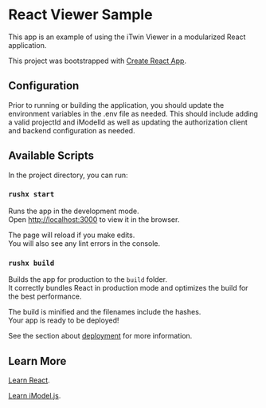 # React Viewer Sample

This app is an example of using the iTwin Viewer in a modularized React application.

This project was bootstrapped with [Create React App](https://github.com/facebook/create-react-app).

## Configuration

Prior to running or building the application, you should update the environment variables in the .env file as needed. This should include adding a valid projectId and iModelId as well as updating the authorization client and backend configuration as needed.

## Available Scripts

In the project directory, you can run:

### `rushx start`

Runs the app in the development mode.<br />
Open [http://localhost:3000](http://localhost:3000) to view it in the browser.

The page will reload if you make edits.<br />
You will also see any lint errors in the console.

### `rushx build`

Builds the app for production to the `build` folder.<br />
It correctly bundles React in production mode and optimizes the build for the best performance.

The build is minified and the filenames include the hashes.<br />
Your app is ready to be deployed!

See the section about [deployment](https://facebook.github.io/create-react-app/docs/deployment) for more information.

## Learn More

[Learn React](https://reactjs.org/).

[Learn iModel.js](https://www.imodeljs.org/learning/).
